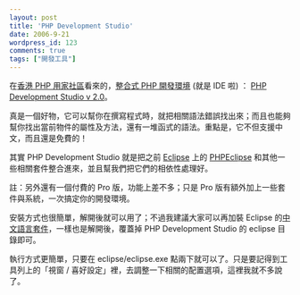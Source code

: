 ```yaml
---
layout: post
title: 'PHP Development Studio'
date: 2006-9-21
wordpress_id: 123
comments: true
tags: ["開發工具"]
---
```


在[香港 PHP 用家社區](http://www.hkpug.net/)看來的，[整合式 PHP 開發環境](http://www.hkpug.net/2006/09/19/php-development-studio-pro-2.0) (就是 IDE 啦) ： [PHP Development Studio v 2.0](http://www.joomlatwork.com/products/free_products_for_joomla/php_development_studio_2.0.html)。 

真是一個好物，它可以幫你在撰寫程式時，就把相關語法錯誤找出來；而且也能夠幫你找出當前物件的屬性及方法，還有一堆函式的語法。重點是，它不但支援中文，而且還是免費的！

其實 PHP Development Studio 就是把之前 [Eclipse](http://download.eclipse.org/eclipse/downloads/drops/R-3.1.2-200601181600/index.php) 上的 [PHPEclipse](http://www.phpeclipse.de/) 和其他一些相關套件整合進來，並且幫我們把它們的相依性處理好。

註：另外還有一個付費的 Pro 版，功能上差不多；只是 Pro 版有額外加上一些套件與系統，一次搞定你的開發環境。 

安裝方式也很簡單，解開後就可以用了；不過我建議大家可以再加裝 Eclipse 的[中文語言套件](http://download.eclipse.org/eclipse/downloads/drops/L-3.2_Language_Packs-200607121700/index.php)，一樣也是解開後，覆蓋掉 PHP Development Studio 的 eclipse 目錄即可。

執行方式更簡單，只要在 eclipse/eclipse.exe 點兩下就可以了。只是要記得到工具列上的「視窗 / 喜好設定」裡，去調整一下相關的配置選項，這裡我就不多說了。 
